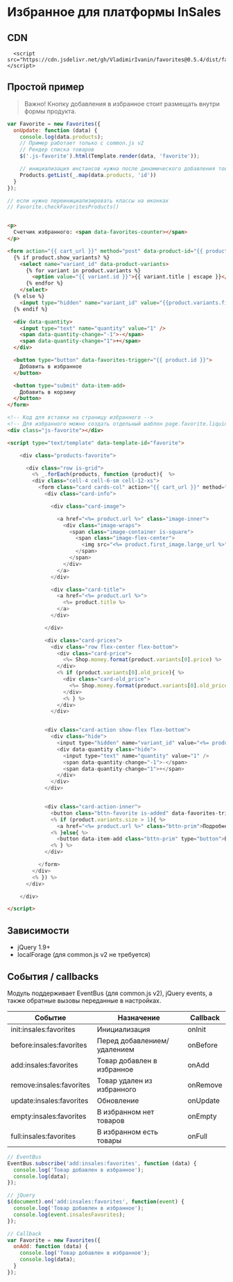 # Избранное для платформы InSales

## CDN

```
  <script src="https://cdn.jsdelivr.net/gh/VladimirIvanin/favorites@0.5.4/dist/favorites.js"></script>
```


## Простой пример

> Важно! Кнопку добавления в избранное стоит размещать внутри формы продукта.

```js
var Favorite = new Favorites({
  onUpdate: function (data) {
    console.log(data.products);
    // Пример работает только с common.js v2
    // Рендер списка товаров
    $('.js-favorite').html(Template.render(data, 'favorite'));

    // инициализация инстансов нужна после динамического добавления товаров
    Products.getList(_.map(data.products, 'id'))
  }
});

// если нужно переинициализировать классы на иконках 
// Favorite.checkFavoritesProducts()
```

```html

<p>
  Счетчик избранного: <span data-favorites-counter></span>
</p>

<form action="{{ cart_url }}" method="post" data-product-id="{{ product.id }}">
  {% if product.show_variants? %}
    <select name="variant_id" data-product-variants>
      {% for variant in product.variants %}
        <option value="{{ variant.id }}">{{ variant.title | escape }}</option>
      {% endfor %}
    </select>
  {% else %}
    <input type="hidden" name="variant_id" value="{{product.variants.first.id}}" >
  {% endif %}

  <div data-quantity>
    <input type="text" name="quantity" value="1" />
    <span data-quantity-change="-1">-</span>
    <span data-quantity-change="1">+</span>
  </div>

  <button type="button" data-favorites-trigger="{{ product.id }}">
    Добавить в избранное
  </button>

  <button type="submit" data-item-add>
    Добавить в корзину
  </button>
</form>
```

```html
<!-- Код для вставки на страницу избранного -->
<!-- Для избранного можно создать отдельный шаблон page.favorite.liquid -->
<div class="js-favorite"></div>

<script type="text/template" data-template-id="favorite">

    <div class="products-favorite">

      <div class="row is-grid">
        <% _.forEach(products, function (product){  %>
        <div class="cell-4 cell-6-sm cell-12-xs">
          <form class="card cards-col" action="{{ cart_url }}" method="post" data-product-id="<%= product.id %>">
            <div class="card-info">

              <div class="card-image">

                <a href="<%= product.url %>" class="image-inner">
                  <div class="image-wraps">
                    <span class="image-container is-square">
                      <span class="image-flex-center">
                        <img src="<%= product.first_image.large_url %>">
                      </span>
                    </span>
                  </div>
                </a>
              </div>

              <div class="card-title">
                <a href="<%= product.url %>">
                  <%= product.title %>
                </a>
              </div>

            </div>

            <div class="card-prices">
              <div class="row flex-center flex-bottom">
                <div class="card-price">
                  <%= Shop.money.format(product.variants[0].price) %>
                </div>
                <% if (product.variants[0].old_price){ %>
                  <div class="card-old_price">
                    <%= Shop.money.format(product.variants[0].old_price) %>
                  </div>
                  <% } %>
                </div>
              </div>


            <div class="card-action show-flex flex-bottom">
              <div class="hide">
                <input type="hidden" name="variant_id" value="<%= product.variants[0].id %>" >
                <div data-quantity class="hide">
                  <input type="text" name="quantity" value="1" />
                  <span data-quantity-change="-1">-</span>
                  <span data-quantity-change="1">+</span>
                </div>
              </div>
            </div>


            <div class="card-action-inner">
              <button class="bttn-favorite is-added" data-favorites-trigger="<%= product.id %>"></button>
              <% if (product.variants.size > 1){ %>
                <a href="<%= product.url %>" class="bttn-prim">Подробнее</a>
              <% }else{ %>
                <button data-item-add class="bttn-prim" type="button">В корзину</button>
              <% } %>
            </div>

          </form>
        </div>
        <% }) %>
      </div>

    </div>

</script>
```


## Зависимости

- jQuery 1.9+
- localForage (для common.js v2 не требуется)

## События / callbacks

Модуль поддерживает EventBus (для common.js v2), jQuery events, а также обратные вызовы переданные в настройках.

| Событие                  | Назначение                      | Callback |
|--------------------------|---------------------------------|----------|
| init:insales:favorites   | Инициализация                   | onInit   |
| before:insales:favorites | Перед добавлением/удалением     | onBefore |
| add:insales:favorites    | Товар добавлен в избранное      | onAdd    |
| remove:insales:favorites | Товар удален из избранного      | onRemove |
| update:insales:favorites | Обновление                      | onUpdate |
| empty:insales:favorites  | В избранном нет товаров | onEmpty  |
| full:insales:favorites | В избранном есть товары         | onFull |

```js
// EventBus
EventBus.subscribe('add:insales:favorites', function (data) {
  console.log('Товар добавлен в избранное');
  console.log(data);
});

// jQuery
$(document).on('add:insales:favorites', function(event) {
  console.log('Товар добавлен в избранное');
  console.log(event.insalesFavorites);
});

// Callback
var Favorite = new Favorites({
  onAdd: function (data) {
    console.log('Товар добавлен в избранное');
    console.log(data);
  }
});
```

